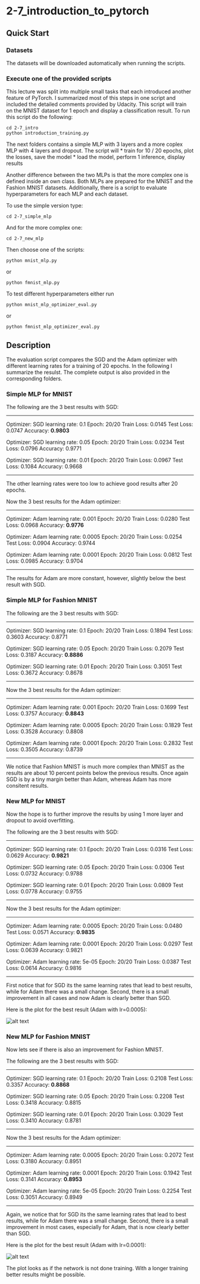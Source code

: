 # 2-7_introduction_to_pytorch

## Quick Start

### Datasets

The datasets will be downloaded automatically when running the scripts.

### Execute one of the provided scripts

This lecture was split into multiple small tasks that each introduced another feature of PyTorch. I summarized most of this steps in one script and included the detailed comments provided by Udacity. This script will train on the MNIST dataset for 1 epoch and display a classification result. To run this script do the following:

```
cd 2-7_intro
python introduction_training.py
```

The next folders contains a simple MLP with 3 layers and a more coplex MLP with 4 layers and dropout. The script will
    * train for 10 / 20 epochs, plot the losses, save the model
    * load the model, perform 1 inference, display results

Another difference between the two MLPs is that the more complex one is defined inside an own class.
Both MLPs are prepared for the MNIST and the Fashion MNIST datasets.
Additionally, there is a script to evaluate hyperparameters for each MLP and each dataset.

To use the simple version type:

```
cd 2-7_simple_mlp
```

And for the more complex one:

```
cd 2-7_new_mlp
```

Then choose one of the scripts:

```
python mnist_mlp.py
```

or

```
python fmnist_mlp.py
```

To test different hyperparameters either run

```
python mnist_mlp_optimizer_eval.py
```

or

```
python fmnist_mlp_optimizer_eval.py
```

## Description

The evaluation script compares the SGD and the Adam optimizer with different learning rates for a training of 20 epochs. In the following I summarize the resulst. The complete output is also provided in the corresponding folders.

### Simple MLP for MNIST

The following are the 3 best results with SGD:

---

Optimizer: SGD learning rate: 0.1
Epoch: 20/20	 Train Loss: 0.0145	 Test Loss: 0.0747	 Accuracy: **0.9803**

Optimizer: SGD learning rate: 0.05
Epoch: 20/20	 Train Loss: 0.0234	 Test Loss: 0.0796	 Accuracy: 0.9771

Optimizer: SGD learning rate: 0.01
Epoch: 20/20	 Train Loss: 0.0967	 Test Loss: 0.1084	 Accuracy: 0.9668

---

The other learning rates were too low to achieve good results after 20 epochs.

Now the 3 best results for the Adam optimizer:

---

Optimizer: Adam learning rate: 0.001
Epoch: 20/20	 Train Loss: 0.0280	 Test Loss: 0.0968	 Accuracy: **0.9776**

Optimizer: Adam learning rate: 0.0005
Epoch: 20/20	 Train Loss: 0.0254	 Test Loss: 0.0904	 Accuracy: 0.9744

Optimizer: Adam learning rate: 0.0001
Epoch: 20/20	 Train Loss: 0.0812	 Test Loss: 0.0985	 Accuracy: 0.9704

---

The results for Adam are more constant, however, slightly below the best result with SGD.


### Simple MLP for Fashion MNIST

The following are the 3 best results with SGD:

---

Optimizer: SGD learning rate: 0.1
Epoch: 20/20	 Train Loss: 0.1894	 Test Loss: 0.3603	 Accuracy: 0.8771

Optimizer: SGD learning rate: 0.05
Epoch: 20/20	 Train Loss: 0.2079	 Test Loss: 0.3187	 Accuracy: **0.8886**

Optimizer: SGD learning rate: 0.01
Epoch: 20/20	 Train Loss: 0.3051	 Test Loss: 0.3672	 Accuracy: 0.8678

---

Now the 3 best results for the Adam optimizer:

---

Optimizer: Adam learning rate: 0.001
Epoch: 20/20	 Train Loss: 0.1699	 Test Loss: 0.3757	 Accuracy: **0.8843**

Optimizer: Adam learning rate: 0.0005
Epoch: 20/20	 Train Loss: 0.1829	 Test Loss: 0.3528	 Accuracy: 0.8808

Optimizer: Adam learning rate: 0.0001
Epoch: 20/20	 Train Loss: 0.2832	 Test Loss: 0.3505	 Accuracy: 0.8739

---

We notice that Fashion MNIST is much more complex than MNIST as the results are about 10 percent points below the previous results. Once again SGD is by a tiny margin better than Adam, whereas Adam has more consitent results.

### New MLP for MNIST

Now the hope is to further improve the results by using 1 more layer and dropout to avoid overfitting.

The following are the 3 best results with SGD:

---

Optimizer: SGD learning rate: 0.1
Epoch: 20/20	 Train Loss: 0.0316	 Test Loss: 0.0629	 Accuracy: **0.9821**

Optimizer: SGD learning rate: 0.05
Epoch: 20/20	 Train Loss: 0.0306	 Test Loss: 0.0732	 Accuracy: 0.9788

Optimizer: SGD learning rate: 0.01
Epoch: 20/20	 Train Loss: 0.0809	 Test Loss: 0.0778	 Accuracy: 0.9755

---

Now the 3 best results for the Adam optimizer:

---

Optimizer: Adam learning rate: 0.0005
Epoch: 20/20	 Train Loss: 0.0480	 Test Loss: 0.0571	 Accuracy: **0.9835**

Optimizer: Adam learning rate: 0.0001
Epoch: 20/20	 Train Loss: 0.0297	 Test Loss: 0.0639	 Accuracy: 0.9821

Optimizer: Adam learning rate: 5e-05
Epoch: 20/20	 Train Loss: 0.0387	 Test Loss: 0.0614	 Accuracy: 0.9816

--- 

First notice that for SGD its the same learning rates that lead to best results, while for Adam there was a small change.
Second, there is a small improvement in all cases and now Adam is clearly better than SGD.

Here is the plot for the best result (Adam with lr=0.0005):

![alt text](2-7_new_mlp/mnist_plots_Adam_0.0005.png "MNIST plot")

### New MLP for Fashion MNIST

Now lets see if there is also an improvement for Fashion MNIST.

The following are the 3 best results with SGD:

---

Optimizer: SGD learning rate: 0.1
Epoch: 20/20	 Train Loss: 0.2108	 Test Loss: 0.3357	 Accuracy: **0.8868**

Optimizer: SGD learning rate: 0.05
Epoch: 20/20	 Train Loss: 0.2208	 Test Loss: 0.3418	 Accuracy: 0.8815

Optimizer: SGD learning rate: 0.01
Epoch: 20/20	 Train Loss: 0.3029	 Test Loss: 0.3410	 Accuracy: 0.8781

---

Now the 3 best results for the Adam optimizer:

---

Optimizer: Adam learning rate: 0.0005
Epoch: 20/20	 Train Loss: 0.2072	 Test Loss: 0.3180	 Accuracy: 0.8951

Optimizer: Adam learning rate: 0.0001
Epoch: 20/20	 Train Loss: 0.1942	 Test Loss: 0.3141	 Accuracy: **0.8953**

Optimizer: Adam learning rate: 5e-05
Epoch: 20/20	 Train Loss: 0.2254	 Test Loss: 0.3051	 Accuracy: 0.8949

---

Again, we notice that for SGD its the same learning rates that lead to best results, while for Adam there was a small change.
Second, there is a small improvement in most cases, especially for Adam, that is now clearly better than SGD.

Here is the plot for the best result (Adam with lr=0.0001):

![alt text](2-7_new_mlp/fmnist_plots_Adam_0.0001.png "Fashion MNIST plot")

The plot looks as if the network is not done training. With a longer training better results might be possible.

